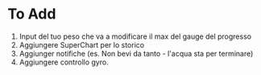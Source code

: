 # To Add

1. Input del tuo peso che va a modificare il max del gauge del progresso
2. Aggiungere SuperChart per lo storico
3. Aggiunger notifiche (es. Non bevi da tanto - l'acqua sta per terminare)
4. Aggiungere controllo gyro.

